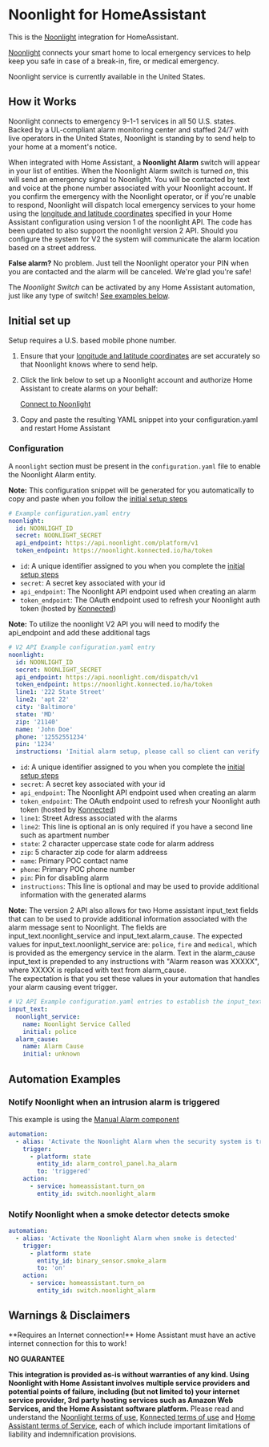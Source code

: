 # Noonlight for HomeAssistant

This is the [Noonlight](https://noonlight.com) integration for HomeAssistant.

[Noonlight](https://noonlight.com) connects your smart home to local emergency services to help keep you safe in case of a break-in, fire, or medical emergency.

<p class='note info'>
Noonlight service is currently available in the United States.
</p> 

## How it Works

Noonlight connects to emergency 9-1-1 services in all 50 U.S. states. Backed by a UL-compliant alarm monitoring center and staffed 24/7 with live operators in the United States, Noonlight is standing by to send help to your home at a moment's notice.

When integrated with Home Assistant, a **Noonlight Alarm** switch will appear in your list of entities. When the Noonlight Alarm switch is turned _on_, this will send an emergency signal to Noonlight. You will be contacted by text and voice at the phone number associated with your Noonlight account. If you confirm the emergency with the Noonlight operator, or if you're unable to respond, Noonlight will dispatch local emergency services to your home using the [longitude and latitude coordinates](https://www.home-assistant.io/docs/configuration/basic/#latitude) specified in your Home Assistant configuration using version 1 of the noonlight API.  The code has been updated to also support the noonlight version 2 API.  Should you configure the system for V2 the system will communicate the alarm location based on a street address.

**False alarm?** No problem. Just tell the Noonlight operator your PIN when you are contacted and the alarm will be canceled. We're glad you're safe!

The _Noonlight Switch_ can be activated by any Home Assistant automation, just like any type of switch! [See examples below](#automation-examples).

## Initial set up

Setup requires a U.S. based mobile phone number.

1. Ensure that your [longitude and latitude coordinates](https://www.home-assistant.io/docs/configuration/basic/#latitude) are set accurately so that Noonlight knows where to send help.

1. Click the link below to set up a Noonlight account and authorize Home Assistant to create alarms on your behalf:
    
    [Connect to Noonlight](https://noonlight.konnected.io/ha/auth)

3. Copy and paste the resulting YAML snippet into your configuration.yaml and restart Home Assistant

### Configuration

A `noonlight` section must be present in the `configuration.yaml` file to enable the Noonlight Alarm entity.

**Note:** This configuration snippet will be generated for you automatically to copy and paste when you follow the [initial setup steps](#initial-set-up)

```yaml
# Example configuration.yaml entry
noonlight:
  id: NOONLIGHT_ID
  secret: NOONLIGHT_SECRET
  api_endpoint: https://api.noonlight.com/platform/v1
  token_endpoint: https://noonlight.konnected.io/ha/token
```

* `id`: A unique identifier assigned to you when you complete the [initial setup steps](#initial-set-up)
* `secret`: A secret key associated with your id
* `api_endpoint`: The Noonlight API endpoint used when creating an alarm
* `token_endpoint`: The OAuth endpoint used to refresh your Noonlight auth token (hosted by [Konnected](https://konnected.io))

**Note:** To utilize the noonlight V2 API you will need to modify the api_endpoint and add these additional tags

```yaml
# V2 API Example configuration.yaml entry
noonlight:
  id: NOONLIGHT_ID
  secret: NOONLIGHT_SECRET
  api_endpoint: https://api.noonlight.com/dispatch/v1
  token_endpoint: https://noonlight.konnected.io/ha/token
  line1: '222 State Street'
  line2: 'apt 22'
  city: 'Baltimore'
  state: 'MD' 
  zip: '21140' 
  name: 'John Doe'
  phone: '12552551234'
  pin: '1234'
  instructions: 'Initial alarm setup, please call so client can verify everything is working'
```

* `id`: A unique identifier assigned to you when you complete the [initial setup steps](#initial-set-up)
* `secret`: A secret key associated with your id
* `api_endpoint`: The Noonlight API endpoint used when creating an alarm
* `token_endpoint`: The OAuth endpoint used to refresh your Noonlight auth token (hosted by [Konnected](https://konnected.io))
* `line1`: Street Adress associated with the alarms
* `line2`: This line is optional an is only required if you have a second line such as apartment number
* `state`: 2 character uppercase state code for alarm address
* `zip`: 5 character zip code for alarm addreess
* `name`: Primary POC contact name
* `phone`: Primary POC phone number
* `pin`: Pin for disabling alarm
* `instructions`: This line is optional and may be used to provide additional information with the generated alarms

**Note:** The version 2 API also allows for two Home assistant input_text fields that can to be used to provide additional information 
associated with the alarm message sent to Noonlight.  The fields are input_text.noonlight_service and input_text.alarm_cause. The expected values for
input_text.noonlight_service are: `police`, `fire` and `medical`, which is provided as the emergency service in the alarm.  Text in the alarm_cause
input_text is prepended to any instructions with "Alarm reason was XXXXX", where XXXXX is replaced with text from alarm_cause.  
The expectation is that you set these values in your automation that handles your alarm causing event trigger.

```yaml
# V2 API Example configuration.yaml entries to establish the input_text fields
input_text:
  noonlight_service:
    name: Noonlight Service Called
    initial: police
  alarm_cause:
    name: Alarm Cause
    initial: unknown
```


## Automation Examples

### Notify Noonlight when an intrusion alarm is triggered

This example is using the [Manual Alarm component](https://www.home-assistant.io/integrations/manual/)

```yaml
automation:
  - alias: 'Activate the Noonlight Alarm when the security system is triggered'
    trigger:
      - platform: state
        entity_id: alarm_control_panel.ha_alarm
        to: 'triggered'
    action:
      - service: homeassistant.turn_on
        entity_id: switch.noonlight_alarm

```

### Notify Noonlight when a smoke detector detects smoke

```yaml
automation:
  - alias: 'Activate the Noonlight Alarm when smoke is detected'
    trigger:
      - platform: state
        entity_id: binary_sensor.smoke_alarm
        to: 'on'
    action:
      - service: homeassistant.turn_on
        entity_id: switch.noonlight_alarm

```

## Warnings & Disclaimers

<p class='note warning'>
**Requires an Internet connection!** Home Assistant must have an active internet connection for this to work!
</p> 

**NO GUARANTEE**

**This integration is provided as-is without warranties of any kind. Using Noonlight with Home Assistant involves multiple service providers and potential points of failure, including (but not limited to) your internet service provider, 3rd party hosting services such as Amazon Web Services, and the Home Assistant software platform.**
Please read and understand the [Noonlight terms of use](https://noonlight.com/terms), [Konnected terms of use](https://konnected.io/terms) and [Home Assistant terms of Service](https://www.home-assistant.io/tos/), each of which include important limitations of liability and indemnification provisions.
